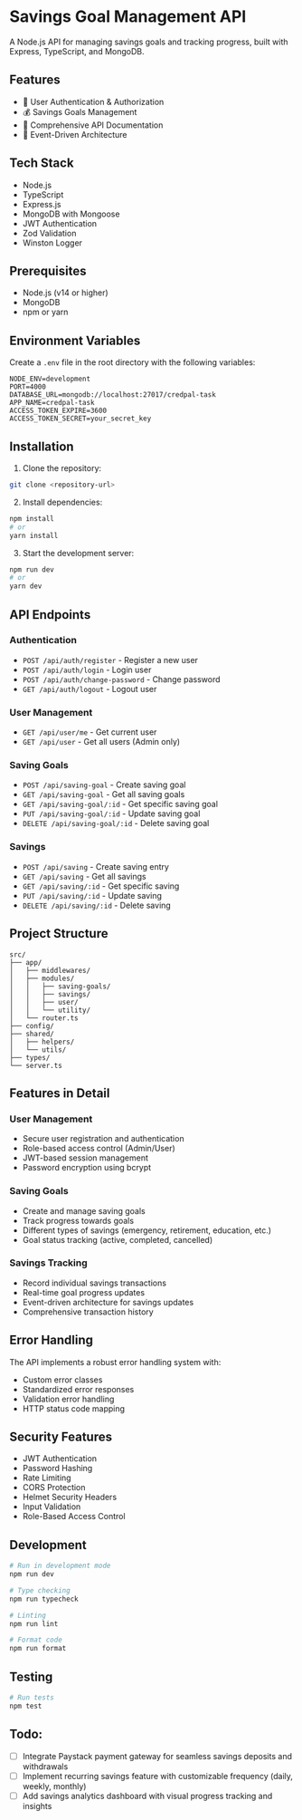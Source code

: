 # Savings Goal Management API

A Node.js API for managing savings goals and tracking progress, built with Express, TypeScript, and MongoDB.

## Features

- 🔐 User Authentication & Authorization
- 💰 Savings Goals Management
- 📝 Comprehensive API Documentation
- 🚀 Event-Driven Architecture

## Tech Stack

- Node.js
- TypeScript
- Express.js
- MongoDB with Mongoose
- JWT Authentication
- Zod Validation
- Winston Logger

## Prerequisites

- Node.js (v14 or higher)
- MongoDB
- npm or yarn

## Environment Variables

Create a `.env` file in the root directory with the following variables:

```env
NODE_ENV=development
PORT=4000
DATABASE_URL=mongodb://localhost:27017/credpal-task
APP_NAME=credpal-task
ACCESS_TOKEN_EXPIRE=3600
ACCESS_TOKEN_SECRET=your_secret_key
```

## Installation

1. Clone the repository:

```bash
git clone <repository-url>
```

2. Install dependencies:

```bash
npm install
# or
yarn install
```

3. Start the development server:

```bash
npm run dev
# or
yarn dev
```

## API Endpoints

### Authentication

- `POST /api/auth/register` - Register a new user
- `POST /api/auth/login` - Login user
- `POST /api/auth/change-password` - Change password
- `GET /api/auth/logout` - Logout user

### User Management

- `GET /api/user/me` - Get current user
- `GET /api/user` - Get all users (Admin only)

### Saving Goals

- `POST /api/saving-goal` - Create saving goal
- `GET /api/saving-goal` - Get all saving goals
- `GET /api/saving-goal/:id` - Get specific saving goal
- `PUT /api/saving-goal/:id` - Update saving goal
- `DELETE /api/saving-goal/:id` - Delete saving goal

### Savings

- `POST /api/saving` - Create saving entry
- `GET /api/saving` - Get all savings
- `GET /api/saving/:id` - Get specific saving
- `PUT /api/saving/:id` - Update saving
- `DELETE /api/saving/:id` - Delete saving

## Project Structure

```
src/
├── app/
│   ├── middlewares/
│   ├── modules/
│   │   ├── saving-goals/
│   │   ├── savings/
│   │   ├── user/
│   │   └── utility/
│   └── router.ts
├── config/
├── shared/
│   ├── helpers/
│   └── utils/
├── types/
└── server.ts
```

## Features in Detail

### User Management

- Secure user registration and authentication
- Role-based access control (Admin/User)
- JWT-based session management
- Password encryption using bcrypt

### Saving Goals

- Create and manage saving goals
- Track progress towards goals
- Different types of savings (emergency, retirement, education, etc.)
- Goal status tracking (active, completed, cancelled)

### Savings Tracking

- Record individual savings transactions
- Real-time goal progress updates
- Event-driven architecture for savings updates
- Comprehensive transaction history

## Error Handling

The API implements a robust error handling system with:

- Custom error classes
- Standardized error responses
- Validation error handling
- HTTP status code mapping

## Security Features

- JWT Authentication
- Password Hashing
- Rate Limiting
- CORS Protection
- Helmet Security Headers
- Input Validation
- Role-Based Access Control

## Development

```bash
# Run in development mode
npm run dev

# Type checking
npm run typecheck

# Linting
npm run lint

# Format code
npm run format
```

## Testing

```bash
# Run tests
npm test
```

## Todo:

- [ ] Integrate Paystack payment gateway for seamless savings deposits and withdrawals
- [ ] Implement recurring savings feature with customizable frequency (daily, weekly, monthly)
- [ ] Add savings analytics dashboard with visual progress tracking and insights
